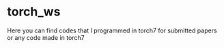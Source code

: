 # torch_ws

Here you can find codes that I programmed in torch7 for submitted papers or any code made in torch7
